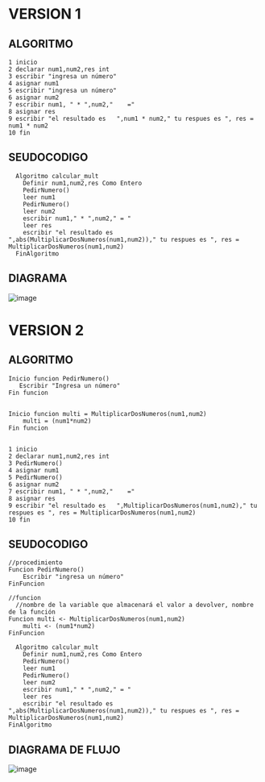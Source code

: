 # VERSION 1
## ALGORITMO
    1 inicio
    2 declarar num1,num2,res int
    3 escribir "ingresa un número"
    4 asignar num1
    5 escribir "ingresa un número"
    6 asignar num2
    7 escribir num1, " * ",num2,"    ="
    8 asignar res
    9 escribir "el resultado es   ",num1 * num2," tu respues es ", res = num1 * num2
    10 fin

## SEUDOCODIGO

      Algoritmo calcular_mult
      	Definir num1,num2,res Como Entero
      	PedirNumero()
      	leer num1
      	PedirNumero()
      	leer num2
        escribir num1," * ",num2," = "
      	leer res
      	escribir "el resultado es ",abs(MultiplicarDosNumeros(num1,num2))," tu respues es ", res = MultiplicarDosNumeros(num1,num2)
      FinAlgoritmo
      
## DIAGRAMA
![image](https://github.com/escuelaDeCodigoMargaritaMaza/Pensamiento_computacional/assets/91554777/ec803849-d6f7-4ec7-9b58-dd48d28141db)

# VERSION 2

## ALGORITMO
    Inicio funcion PedirNumero()
       Escribir "Ingresa un número"
    Fin funcion

 
    Inicio funcion multi = MultiplicarDosNumeros(num1,num2)
    	multi = (num1*num2)
    Fin funcion

    
    1 inicio
    2 declarar num1,num2,res int
    3 PedirNumero()  
    4 asignar num1
    5 PedirNumero()
    6 asignar num2
    7 escribir num1, " * ",num2,"    ="
    8 asignar res
    9 escribir "el resultado es   ",MultiplicarDosNumeros(num1,num2)," tu respues es ", res = MultiplicarDosNumeros(num1,num2)
    10 fin

## SEUDOCODIGO
    //procedimiento
    Funcion PedirNumero()
    	Escribir "ingresa un número"
    FinFuncion
    
    //funcion
      //nombre de la variable que almacenará el valor a devolver, nombre de la función
    Funcion multi <- MultiplicarDosNumeros(num1,num2)
    	multi <- (num1*num2)
    FinFuncion

      Algoritmo calcular_mult
      	Definir num1,num2,res Como Entero
      	PedirNumero()
      	leer num1
      	PedirNumero()
      	leer num2
        escribir num1," * ",num2," = "
      	leer res
      	escribir "el resultado es ",abs(MultiplicarDosNumeros(num1,num2))," tu respues es ", res = MultiplicarDosNumeros(num1,num2)	
    FinAlgoritmo

## DIAGRAMA DE FLUJO

![image](https://github.com/escuelaDeCodigoMargaritaMaza/Pensamiento_computacional/assets/91554777/c02f82b0-1060-4f88-add2-bfb79b3d0518)

